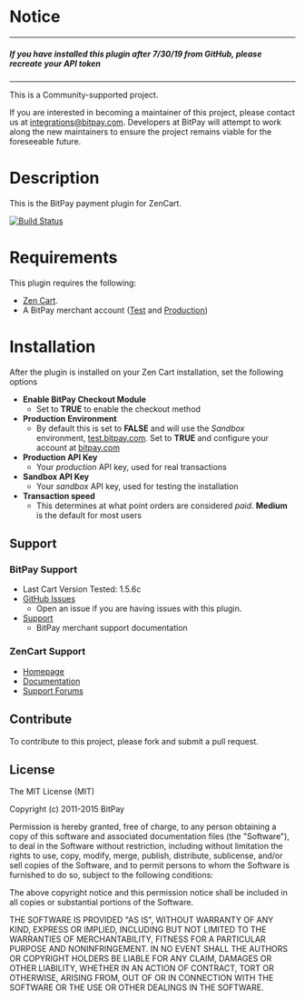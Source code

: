 # Notice

-----

##### If you have installed this plugin after 7/30/19 from GitHub, please recreate your API token

-----

This is a Community-supported project.

If you are interested in becoming a maintainer of this project, please contact us at integrations@bitpay.com. Developers at BitPay will attempt to work along the new maintainers to ensure the project remains viable for the foreseeable future.

# Description

This is the BitPay payment plugin for ZenCart.

[![Build Status](https://travis-ci.org/bitpay/zencart-plugin.svg?branch=master)](https://travis-ci.org/bitpay/zencart-plugin)

# Requirements

This plugin requires the following:

* [Zen Cart](https://www.zen-cart.com/).
* A BitPay merchant account ([Test](http://test.bitpay.com) and [Production](http://www.bitpay.com))

# Installation

After the plugin is installed on your Zen Cart installation, set the following options

* **Enable BitPay Checkout Module**
	* Set to **TRUE** to enable  the checkout method
* **Production Environment**
	* By default this is set to **FALSE** and will use the *Sandbox* environment, [test.bitpay.com](test.bitpay.com).  Set to **TRUE** and configure your account at [bitpay.com](bitpay.com)
* **Production API Key**
	* Your *production* API key, used for real transactions
* **Sandbox API Key**
	* Your *sandbox* API key, used for testing the installation
* **Transaction speed**
	* This determines at what point orders are considered *paid*.  **Medium** is the default for most users

## Support

### BitPay Support

* Last Cart Version Tested: 1.5.6c
* [GitHub Issues](https://github.com/bitpay/zencart-plugin/issues)
  * Open an issue if you are having issues with this plugin.
* [Support](https://help.bitpay.com)
  * BitPay merchant support documentation

### ZenCart Support

* [Homepage](http://www.zen-cart.com)
* [Documentation](http://www.zen-cart.com/wiki/index.php/Developers_API)
* [Support Forums](http://www.zen-cart.com/forum.php)

## Contribute

To contribute to this project, please fork and submit a pull request.

## License

The MIT License (MIT)

Copyright (c) 2011-2015 BitPay

Permission is hereby granted, free of charge, to any person obtaining a copy of this software and associated documentation files (the "Software"), to deal in the Software without restriction, including without limitation the rights to use, copy, modify, merge, publish, distribute, sublicense, and/or sell copies of the Software, and to permit persons to whom the Software is furnished to do so, subject to the following conditions:

The above copyright notice and this permission notice shall be included in all copies or substantial portions of the Software.

THE SOFTWARE IS PROVIDED "AS IS", WITHOUT WARRANTY OF ANY KIND, EXPRESS OR IMPLIED, INCLUDING BUT NOT LIMITED TO THE WARRANTIES OF MERCHANTABILITY, FITNESS FOR A PARTICULAR PURPOSE AND NONINFRINGEMENT. IN NO EVENT SHALL THE AUTHORS OR COPYRIGHT HOLDERS BE LIABLE FOR ANY CLAIM, DAMAGES OR OTHER LIABILITY, WHETHER IN AN ACTION OF CONTRACT, TORT OR OTHERWISE, ARISING FROM, OUT OF OR IN CONNECTION WITH THE SOFTWARE OR THE USE OR OTHER DEALINGS IN THE SOFTWARE.
